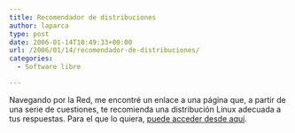 ```yaml
---
title: Recomendador de distribuciones
author: laparca
type: post
date: 2006-01-14T10:49:33+00:00
url: /2006/01/14/recomendador-de-distribuciones/
categories:
  - Software libre

---
```

Navegando por la Red, me encontré un enlace a una página que, a partir de una serie de cuestiones, te recomienda una distribución Linux adecuada a tus respuestas. Para el que lo quiera, [puede acceder desde aquí][1].

 [1]: http://www.zegeniestudios.net/ldc/index.php